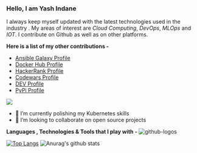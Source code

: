 ### Hello, I am Yash Indane
I always keep myself updated with the latest technologies used in the industry . My areas of interest are _Cloud Computing_, _DevOps_, _MLOps_ and _IOT_. I contribute on Github as well as on other platforms.

**Here is a list of my other contributions -**

- [Ansible Galaxy Profile](https://galaxy.ansible.com/my-content/namespaces)
- [Docker Hub Profile](https://hub.docker.com/repositories)
- [HackerRank Profile](https://www.hackerrank.com/yashindane46)
- [Codewars Profile](https://www.codewars.com/users/Yash%20Indane)
- [DEV Profile](https://dev.to/yashindane)
- [PyPi Profile](https://pypi.org/user/yashindane/)

![](https://www.codewars.com/users/Yash%20Indane/badges/large)

<!--
**YashIndane/YashIndane** is a ✨ _special_ ✨ repository because its `README.md` (this file) appears on your GitHub profile.-->

- 🌱 I’m currently polishing my Kubernetes skills
- 👯 I’m looking to collaborate on open source projects

**Languages , Technologies & Tools that I play with -**
![github-logos](https://user-images.githubusercontent.com/53041219/213360896-79c5060c-e881-47b2-b889-c0f838426d86.png)


[![Top Langs](https://bellomia-readme-stats.vercel.app/api/top-langs/?username=YashIndane&theme=dracula)](https://github.com/anuraghazra/github-readme-stats)
![Anurag's github stats](https://bellomia-readme-stats.vercel.app/api?username=YashIndane&show_icons=true&theme=dracula&include_all_commits=true&hide=issues&line_height=48)
